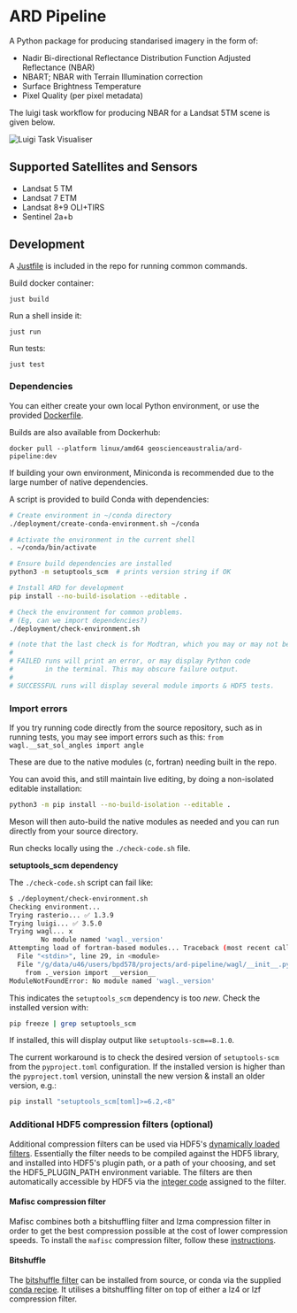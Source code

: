 # ARD Pipeline

A Python package for producing standarised imagery in the form of:

* Nadir Bi-directional Reflectance Distribution Function Adjusted Reflectance (NBAR)
* NBART; NBAR with Terrain Illumination correction
* Surface Brightness Temperature
* Pixel Quality (per pixel metadata)

The luigi task workflow for producing NBAR for a Landsat 5TM scene is given below.

<div style="background-color: white; display: inline-block;">
  <img src="docs/source/diagrams/luigi-task-visualiser.svg" alt="Luigi Task Visualiser">
</div>

## Supported Satellites and Sensors

* Landsat 5 TM
* Landsat 7 ETM
* Landsat 8+9 OLI+TIRS
* Sentinel 2a+b

## Development


A [Justfile](https://github.com/casey/just) is included in the repo for running common commands.

Build docker container:

    just build

Run a shell inside it:

    just run

Run tests:

    just test

### Dependencies

You can either create your own local Python environment, or use the provided [Dockerfile](Dockerfile).

Builds are also available from Dockerhub:

    docker pull --platform linux/amd64 geoscienceaustralia/ard-pipeline:dev

If building your own environment, Miniconda is recommended due to the large number of
native dependencies.

A script is provided to build Conda with dependencies:

```Bash
# Create environment in ~/conda directory
./deployment/create-conda-environment.sh ~/conda

# Activate the environment in the current shell
. ~/conda/bin/activate

# Ensure build dependencies are installed
python3 -m setuptools_scm  # prints version string if OK

# Install ARD for development
pip install --no-build-isolation --editable .

# Check the environment for common problems.
# (Eg, can we import dependencies?)
./deployment/check-environment.sh

# (note that the last check is for Modtran, which you may or may not be using in your environment. On NCI, we can `module load modtran`)
#
# FAILED runs will print an error, or may display Python code
#        in the terminal. This may obscure failure output.   
#
# SUCCESSFUL runs will display several module imports & HDF5 tests. 
```

### Import errors

If you try running code directly from the source repository, such
as in running tests, you may see import errors such as this:
`from wagl.__sat_sol_angles import angle`

These are due to the native modules (c, fortran) needing built
in the repo.

You can avoid this, and still maintain live editing, by
doing a non-isolated editable installation:

```Bash
python3 -m pip install --no-build-isolation --editable .
```

Meson will then auto-build the native modules as needed and
you can run directly from your source directory.

Run checks locally using the `./check-code.sh` file.

**setuptools_scm dependency**

The `./check-code.sh` script can fail like:

```Bash
$ ./deployment/check-environment.sh
Checking environment...
Trying rasterio... ✅ 1.3.9
Trying luigi... ✅ 3.5.0
Trying wagl... x
        No module named 'wagl._version'
Attempting load of fortran-based modules... Traceback (most recent call last):
  File "<stdin>", line 29, in <module>
  File "/g/data/u46/users/bpd578/projects/ard-pipeline/wagl/__init__.py", line 5, in <module>
    from ._version import __version__
ModuleNotFoundError: No module named 'wagl._version'
```

This indicates the `setuptools_scm` dependency is too _new_. Check the installed version with:

```Bash
pip freeze | grep setuptools_scm
```

If installed, this will display output like `setuptools-scm==8.1.0`.

The current workaround is to check the desired version of `setuptools-scm` from the `pyproject.toml` configuration. If the installed version is higher than the `pyproject.toml` version, uninstall the new version & install an older version, e.g.:

```Bash
pip install "setuptools_scm[toml]>=6.2,<8"
```

### Additional HDF5 compression filters (optional)

Additional compression filters can be used via HDF5's
[dynamically loaded filters](https://support.hdfgroup.org/archive/support/HDF5/doc/Advanced/DynamicallyLoadedFilters/HDF5DynamicallyLoadedFilters.pdf).
Essentially the filter needs to be compiled against the HDF5 library, and
installed into HDF5's plugin path, or a path of your choosing, and set the
HDF5_PLUGIN_PATH environment variable. The filters are then automatically
accessible by HDF5 via the [integer code](https://support.hdfgroup.org/services/contributions.html)
assigned to the filter.

#### Mafisc compression filter

Mafisc combines both a bitshuffling filter and lzma compression filter in order
to get the best compression possible at the cost of lower compression speeds.
To install the `mafisc` compression filter, follow these [instructions](https://wr.informatik.uni-hamburg.de/research/projects/icomex/mafisc).

#### Bitshuffle

The [bitshuffle filter](https://github.com/kiyo-masui/bitshuffle) can be installed
from source, or conda via the supplied [conda recipe](https://github.com/kiyo-masui/bitshuffle/tree/master/conda-recipe).
It utilises a bitshuffling filter on top of either a lz4 or lzf compression filter.
